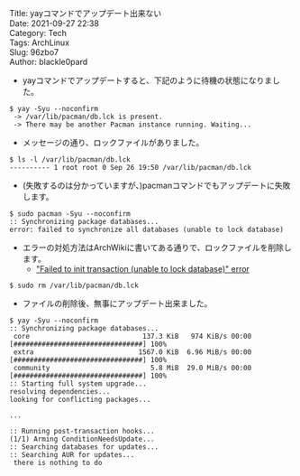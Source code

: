 Title:     yayコマンドでアップデート出来ない   
Date:      2021-09-27 22:38  
Category:  Tech  
Tags:	   ArchLinux    
Slug:	   96zbo7  
Author:    blackle0pard  

- yayコマンドでアップデートすると、下記のように待機の状態になりました。   

```
$ yay -Syu --noconfirm
 -> /var/lib/pacman/db.lck is present.
 -> There may be another Pacman instance running. Waiting...
```

- メッセージの通り、ロックファイルがありました。  

```
$ ls -l /var/lib/pacman/db.lck 
---------- 1 root root 0 Sep 26 19:50 /var/lib/pacman/db.lck
```

- (失敗するのは分かっていますが、)pacmanコマンドでもアップデートに失敗します。  

```
$ sudo pacman -Syu --noconfirm
:: Synchronizing package databases...
error: failed to synchronize all databases (unable to lock database)
```

- エラーの対処方法はArchWikiに書いてある通りで、ロックファイルを削除します。    
    - ["Failed to init transaction (unable to lock database)" error](https://wiki.archlinux.org/title/pacman#%22Failed_to_init_transaction_(unable_to_lock_database)%22_error)

```
$ sudo rm /var/lib/pacman/db.lck 
```

- ファイルの削除後、無事にアップデート出来ました。  

```
$ yay -Syu --noconfirm
:: Synchronizing package databases...
 core                            137.3 KiB   974 KiB/s 00:00 [################################] 100%
 extra                          1567.0 KiB  6.96 MiB/s 00:00 [################################] 100%
 community                         5.8 MiB  29.0 MiB/s 00:00 [################################] 100%
:: Starting full system upgrade...
resolving dependencies...
looking for conflicting packages...

...

:: Running post-transaction hooks...
(1/1) Arming ConditionNeedsUpdate...
:: Searching databases for updates...
:: Searching AUR for updates...
 there is nothing to do
```
